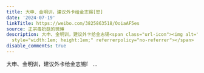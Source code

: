 ```yaml
---
title: 大申、金明训，建议外卡给金志锡[怒]
date: '2024-07-19'
linkTitle: https://weibo.com/3825863518/OoiaAF5es
source: 正宗毒奶菇的微博
description: 大申、金明训，建议外卡给金志锡<span class="url-icon"><img alt="[怒]" src="https://h5.sinaimg.cn/m/emoticon/icon/default/d_nu-0ddf642bed.png"
  style="width:1em; height:1em;" referrerpolicy="no-referrer"></span>  ...
disable_comments: true
---
```

大申、金明训，建议外卡给金志锡<span class="url-icon"><img alt="[怒]" src="https://h5.sinaimg.cn/m/emoticon/icon/default/d_nu-0ddf642bed.png" style="width:1em; height:1em;" referrerpolicy="no-referrer"></span>  ...